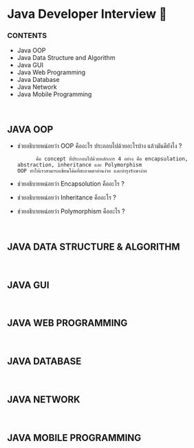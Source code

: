 # Java  Developer  Interview 🚀
### CONTENTS
  -  Java OOP
  -  Java Data Structure and Algorithm
  -  Java GUI
  -  Java Web Programming
  -  Java Database
  -  Java Network
  -  Java Mobile Programming

<br/>

## JAVA OOP
- ช่วยอธิบายหน่อยว่า OOP คืออะไร ประกอบไปด้วยอะไรบ้าง  แล้วมันดียังไง ?

            คือ concept ที่ประกอบไปด้วยหลักการ 4 อย่าง คือ encapsulation, abstraction, inheritance และ Polymorphism
      OOP ทำให้เราสามารถเขียนโค้ดที่สะอาดตาอ่านง่าย และบำรุงรักษาง่าย
  
- ช่วยอธิบายหน่อยว่า Encapsolution คืออะไร ?
  
- ช่วยอธิบายหน่อยว่า  Inheritance คืออะไร ?
  
- ช่วยอธิบายหน่อยว่า Polymorphism คืออะไร ?

<br/>

## JAVA DATA STRUCTURE & ALGORITHM

<br/>

## JAVA GUI

<br/>

## JAVA WEB PROGRAMMING

<br/>

## JAVA DATABASE

<br/>

## JAVA NETWORK

<br/>

## JAVA MOBILE PROGRAMMING
